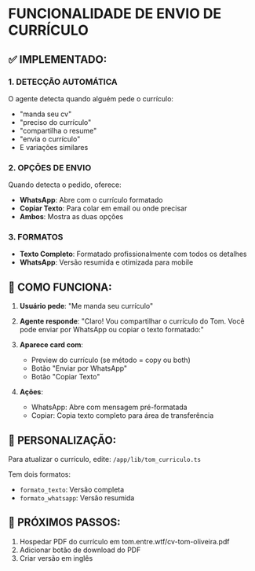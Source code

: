 # FUNCIONALIDADE DE ENVIO DE CURRÍCULO

## ✅ IMPLEMENTADO:

### 1. DETECÇÃO AUTOMÁTICA
O agente detecta quando alguém pede o currículo:
- "manda seu cv"
- "preciso do currículo"
- "compartilha o resume"
- "envia o currículo"
- E variações similares

### 2. OPÇÕES DE ENVIO
Quando detecta o pedido, oferece:
- **WhatsApp**: Abre com o currículo formatado
- **Copiar Texto**: Para colar em email ou onde precisar
- **Ambos**: Mostra as duas opções

### 3. FORMATOS
- **Texto Completo**: Formatado profissionalmente com todos os detalhes
- **WhatsApp**: Versão resumida e otimizada para mobile

## 📱 COMO FUNCIONA:

1. **Usuário pede**: "Me manda seu currículo"

2. **Agente responde**: "Claro! Vou compartilhar o currículo do Tom. Você pode enviar por WhatsApp ou copiar o texto formatado:"

3. **Aparece card com**:
   - Preview do currículo (se método = copy ou both)
   - Botão "Enviar por WhatsApp"
   - Botão "Copiar Texto"

4. **Ações**:
   - WhatsApp: Abre com mensagem pré-formatada
   - Copiar: Copia texto completo para área de transferência

## 🔧 PERSONALIZAÇÃO:

Para atualizar o currículo, edite:
`/app/lib/tom_curriculo.ts`

Tem dois formatos:
- `formato_texto`: Versão completa
- `formato_whatsapp`: Versão resumida

## 🚀 PRÓXIMOS PASSOS:

1. Hospedar PDF do currículo em tom.entre.wtf/cv-tom-oliveira.pdf
2. Adicionar botão de download do PDF
3. Criar versão em inglês